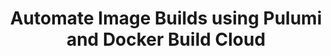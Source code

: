 ---
# Name of the event, <= 60 characters
title: Automate Image Builds using Pulumi and Docker Build Cloud
meta_desc: Join our workshop to master automating your Docker build process using Pulumi Docker Build provider and Docker Build Cloud with TypeScript.
meta_image:

# A featured webinar will display first in the list.
featured: false

# Webinars with unlisted as true will not be shown on the webinar list
unlisted: false

# Gated webinars will have a registration form and the user will need
# to fill out the form before viewing.
gated: true

# The layout of the landing page.
type: webinars

# External webinars will link to an external page instead of a webinar
# landing/registration page. If the webinar is external you will need
# set the 'block_external_search_index' flag to true so Google does not index
# the webinar page created.
external: false
block_external_search_index: false

# The url slug for the webinar landing page. If this is an external
# webinar, use the external URL as the value here.
url_slug: automating-docker-image-builds-using-pulumi

# Content for the left hand side section of the page.
main:
    # Webinar title.
    title: Automate Image Builds using Pulumi and Docker Build Cloud

    event_type: workshop # workshop | event

    # URL for embedding a URL for ungated webinars.
    youtube_url:

    # Sortable date. The datetime Hugo will use to sort the webinars in date order.
    sortable_date: 2024-06-25T09:00:00.000-07:00

    # Duration of the webinar.
    duration: 90 minutes

    # "virtual" will be shown under "show virtual events only", otherwise shown as City, State (seattle, wa)
    location: virtual

    # Description of the webinar.
    description: |
        In this workshop, you will learn how to automate your Docker build process by leveraging the Pulumi Docker Build provider and Docker Build Cloud. You will use TypeScript to define your infrastructure as code (IaC), including the configuration of Docker builds. Additionally, you will set up a Docker Build Cloud to use external caching to reduce the time required for builds significantly.

    learn:
        - How to create and configure a Docker Build Cloud (DBC) builder
        - How to create a Pulumi program in Typescript to define IaC
        - How to build NGINX Dockerfile in Pulumi and DBC

    # The webinar presenters
    presenters:
        - name: Michael Irwin
          role: Senior Manager, Developer Relations, Docker
          photo: /images/people/michael-irwin.jpg

    # case-sensitive
    tags:
        level: Intermediate # Beginner, Intermediate, Advanced
        topics: ["Docker"]
        languages: ["TypeScript"]

# The right hand side form section.
form:
    # HubSpot form id.
    hubspot_form_id: 64754c08-8bf2-427d-8ded-eac9214c64af
    salesforce_campaign_id: 701PQ00000CsD30YAF
---